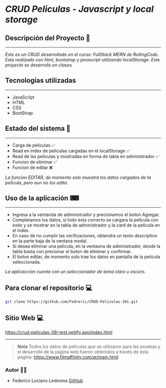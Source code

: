 #  *CRUD Peliculas - Javascript y local storage* 



## Descripción del Proyecto 📃
<hr>

*Este es un CRUD desarrollado en el curso: FullStack MERN de RollingCode. Esta realizado con html, bootstrap y javascript utilizando localStorage. Este proyecto se desarrollo en clases.*


## Tecnologías utilizadas
<hr>

- JavaScript
- HTML
- CSS
- BootStrap
## Estado del sistema 🏥
<hr>

- Carga de peliculas ✅
- Read en index de peliculas cargadas en el localStorage ✅
- Read de las peliculas y mostradas en forma de tabla en administrador ✅
- Funcion de eliminar ✅
- Funcion de editar ❌

*La funcion EDITAR, de momento solo muestra los datos cargados de la pelicula, pero aun no los edita.*

## Uso de la aplicación ⌨
<hr>

- Ingresa a la ventanda de administrador y precionamos el boton Agregar.
- Completamos los datos, si todo esta correcto se cargara la pelicula con exito y se mostrar en la tabla de administrador y la card de la pelicula en el index.
- En caso de no cumplir las verificaciones, obtendra un texto descriptivo en la parte baja de la ventana modal.
- Si desea eliminar una pelicula, en la ventasna de administrador, desde la tabla basta con precionar el boton de eliminar y confirmar.
- El boton editar, de momento solo trae los datos en pantalla de la pelicula seleccionada.

*La aplicacción cuenta con un seleccionador de tema claro u oscuro.*

## Para clonar el repositorio 💻

```bash
git clone https://github.com/Fedreric/CRUD-Peliculas-39i.git
```

## Sitio Web 💻
https://crud-peliculas-39i-test.netlify.app/index.html
<hr>

> **Nota**
> Todos los datos de películas que se utilizaron para las pruebas y el desarrollo de la página web fueron obtenidos a través de esta página: https://www.filmaffinity.com/ar/main.html

### Autor 👨‍🦱

+ Federico Luciano Ledesma [GitHub](https://github.com/Fedreric)
